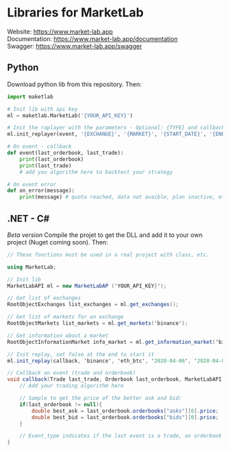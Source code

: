 # Libraries for MarketLab
Website: https://www.market-lab.app  
Documentation: https://www.market-lab.app/documentation  
Swagger: https://www.market-lab.app/swagger

## Python
Download python lib from this repository. Then:
```python
import maketlab

# Init lib with api key
ml = maketlab.MarketLab('{YOUR_API_KEY}')

# Init the raplayer with the parameters - Optional: {TYPE} and callback on_error
ml.init_replayer(event, '{EXCHANGE}', '{MARKET}', '{START_DATE}', '{END_DATE}', '{TYPE}', on_error))

# On event - callback
def event(last_orderbook, last_trade):
    print(last_orderbook)
    print(last_trade)
    # add you algorithm here to backtest your strategy

# On event error
def on_error(message):
    print(message) # quota reached, data not avaible, plan inactive, etc.
```

## .NET - C#
*Beta version*
Compile the projet to get the DLL and add it to your own project (Nuget coming soon). Then:

```csharp
// These fonctions must be used in a real project with class, etc.

using MarketLab;

// Init lib
MarketLabAPI ml = new MarketLabAP ('YOUR_API_KEY}');

// Get list of exchanges
RootObjectExchanges list_exchanges = ml.get_exchanges();

// Get list of markets for an exchange
RootObjectMarkets list_markets = ml.get_markets('binance');

// Get information about a market
RootObjectInformationMarket info_market = ml.get_information_market('binance','eth_btc');

// Init replay, set false at the end to start it
ml.init_replay(callback, 'binance', 'eth_btc', '2020-04-06', '2020-04-08', 'trade', true);

// Callback on event (trade and orderbook)
void callback(Trade last_trade, Orderbook last_orderbook, MarketLabAPI.Event_type last_event_type) {
    // Add your trading algorithm here

    // Sample to get the price of the better ask and bid:
    if(last_orderbook != null){
        double best_ask = last_orderbook.orderbooks["asks"][0].price;
        double best_bid = last_orderbook.orderbooks["bids"][0].price;
    }

    // Event_type indicates if the last event is a trade, an orderbook or the end of replay.
}
```